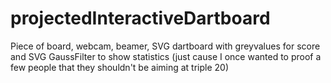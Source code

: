 # projectedInteractiveDartboard

Piece of board, webcam, beamer, SVG dartboard with greyvalues for score and SVG GaussFilter to show statistics
(just cause I once wanted to proof a few people that they shouldn't be aiming at triple 20)
